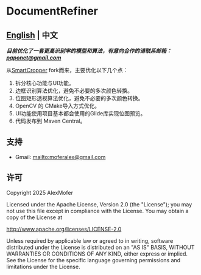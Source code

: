 # DocumentRefiner

## [English](README_EN.md) | 中文

***目前优化了一套更高识别率的模型和算法，有意向合作的请联系邮箱：pqponet@gmail.com***

从[SmartCropper](https://github.com/pqpo/SmartCamera) fork而来，主要优化以下几个点：

1. 拆分核心功能与UI功能。
2. 边框识别算法优化，避免不必要的多次颜色转换。
3. 位图矩形透视算法优化，避免不必要的多次颜色转换。
4. OpenCV 的 CMake导入方式优化。
5. UI功能使用项目基本都会使用的Glide库实现位图预览。
6. 代码发布到 Maven Central。

支持
---

- Gmail: <mailto:moferalex@gmail.com>

许可
---

Copyright 2025 AlexMofer

Licensed under the Apache License, Version 2.0 (the "License");
you may not use this file except in compliance with the License.
You may obtain a copy of the License at

http://www.apache.org/licenses/LICENSE-2.0

Unless required by applicable law or agreed to in writing, software
distributed under the License is distributed on an "AS IS" BASIS,
WITHOUT WARRANTIES OR CONDITIONS OF ANY KIND, either express or implied.
See the License for the specific language governing permissions and
limitations under the License.




